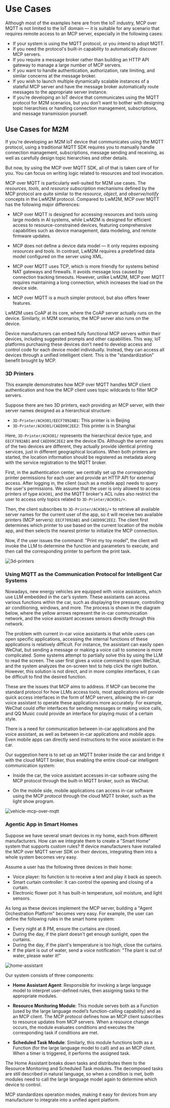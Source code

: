 # Use Cases

Although most of the examples here are from the IoT industry, MCP over MQTT is not limited to the IoT domain — it is suitable for any scenario that requires remote access to an MCP server, especially in the following cases:

- If your system is using the MQTT protocol, or you intend to adopt MQTT.
- If you need the protocol's built-in capability to automatically discover MCP servers.
- If you require a message broker rather than building an HTTP API gateway to manage a large number of MCP servers.
- If you want to handle authentication, authorization, rate limiting, and similar concerns at the message broker.
- If you wish to launch multiple dynamically scalable instances of a stateful MCP server and have the message broker automatically route messages to the appropriate server instance.
- If you’re developing an IoT device that communicates using the MQTT protocol for M2M scenarios, but you don’t want to bother with designing topic hierarchies or handling connection management, subscriptions, and message transmission yourself.

## Use Cases for M2M

If you're developing an M2M IoT device that communicates using the MQTT protocol, using a traditional MQTT SDK requires you to manually handle connection management, subscriptions, message sending and receiving, as well as carefully design topic hierarchies and other details.

But now, by using the MCP over MQTT SDK, all of that is taken care of for you. You can focus on writing logic related to resources and tool invocation.

MCP over MQTT is particularly well-suited for M2M use cases. The *resources*, *tools*, and *resource subscription* mechanisms defined by the MCP protocol are quite similar to the *resource*, *object*, and *observe/notify* concepts in the LwM2M protocol. Compared to LwM2M, MCP over MQTT has the following major differences:

- MCP over MQTT is designed for accessing resources and tools using large models in AI systems, while LwM2M is designed for efficient access to resource-constrained devices, featuring comprehensive capabilities such as device management, data modeling, and remote firmware updates.

- MCP does not define a device data model — it only requires exposing *resources* and *tools*. In contrast, LwM2M requires a predefined data model configured on the server using XML.

- MCP over MQTT uses TCP, which is more friendly for systems behind NAT gateways and firewalls. It avoids message loss caused by connection tracking timeouts. However, unlike LwM2M, MCP over MQTT requires maintaining a long connection, which increases the load on the device side.

- MCP over MQTT is a much simpler protocol, but also offers fewer features.

LwM2M uses CoAP at its core, where the CoAP server actually runs on the device. Similarly, in M2M scenarios, the MCP server also runs on the device.

Device manufacturers can embed fully functional MCP servers within their devices, including suggested prompts and other capabilities. This way, IoT platforms purchasing these devices don’t need to develop access and control code for each device model individually. Instead, they can access all devices through a unified intelligent client. This is the "standardization" benefit brought by MCP.

### 3D Printers

This example demonstrates how MCP over MQTT handles MCP client authentication and how the MCP client uses topic wildcards to filter MCP servers.

Suppose there are two 3D printers, each providing an MCP server, with their server names designed as a hierarchical structure:

- `3D-Printer/ACH301/EECF7892AB1`: This printer is in Beijing  
- `3D-Printer/ACH301/CAED99C2EE2`: This printer is in Shanghai

Here, `3D-Printer/ACH301/` represents the hierarchical device type, and `EECF7892AB1` and `CAED99C2EE2` are the device IDs. Although the server names of the two devices are different, they actually provide identical printing services, just in different geographical locations. When both printers are started, the location information should be registered as metadata along with the service registration to the MQTT broker.

First, in the authentication center, we centrally set up the corresponding printer permissions for each user and provide an HTTP API for external access. After logging in, the client (such as a mobile app) needs to query the user's permissions. We assume that the user is only allowed to access printers of type `ACH301`, and the MQTT broker's ACL rules also restrict the user to access only topics related to `3D-Printer/ACH301/+`.

Then, the client subscribes to `3D-Printer/ACH301/+` to retrieve all available server names for the current user of the app, so it will receive two available printers (MCP servers): `EECF7892AB1` and `CAED99C2EE2`. The client first determines which printer to use based on the current location of the mobile app, and then selects the nearest printer to initialize the MCP connection.

Now, if the user issues the command: "Print my toy model", the client will invoke the LLM to determine the function and parameters to execute, and then call the corresponding printer to perform the print task.

![3d-printers](./assets/3d-printers.png)

### Using MQTT as the Communication Protocol for Intelligent Car Systems

Nowadays, new energy vehicles are equipped with voice assistants, which use LLM embedded in the car’s system. These assistants can access various functions within the car, such as displaying tire pressure, controlling air conditioning, windows, and more. The process is shown in the diagram below, where the yellow arrows represent the in-car communication network, and the voice assistant accesses sensors directly through this network.

The problem with current in-car voice assistants is that while users can open specific applications, accessing the internal functions of these applications is relatively difficult. For instance, the assistant can easily open WeChat, but sending a message or making a voice call to someone is more complicated. Some systems attempt to partially solve this by using the LLM to read the screen. The user first gives a voice command to open WeChat, and the system analyzes the on-screen text to help click the right button. However, this solution is not direct, and in more complex interfaces, it can be difficult to find the desired function.

These are the issues that MCP aims to address. If MCP can become the standard protocol for how LLMs access tools, most applications will provide quick access interfaces in the form of MCP servers, allowing the in-car voice assistant to operate these applications more accurately. For example, WeChat could offer interfaces for sending messages or making voice calls, and QQ Music could provide an interface for playing music of a certain style.

There is a need for communication between in-car applications and the voice assistant, as well as between in-car applications and mobile apps. Even mobile apps can directly send instructions to the voice assistant in the car.

Our suggestion here is to set up an MQTT broker inside the car and bridge it with the cloud MQTT broker, thus enabling the entire cloud-car intelligent communication system:

- Inside the car, the voice assistant accesses in-car software using the MCP protocol through the built-in MQTT broker, such as WeChat.

- On the mobile side, mobile applications can access in-car software using the MCP protocol through the cloud MQTT broker, such as the light show program.

![vehicle-mcp-over-mqtt](./assets/vehicle-mcp-over-mqtt.png)

### Agentic App in Smart Homes

Suppose we have several smart devices in my home, each from different manufacturers. How can we integrate them to create a "Smart Home" system that supports custom rules? If device manufacturers have installed the MCP over MQTT server SDK on their devices, integrating them into a whole system becomes very easy.

Assume a user has the following three devices in their home:

- Voice player: Its function is to receive a text and play it back as speech.
- Smart curtain controller: It can control the opening and closing of a curtain.
- Electronic flower pot: It has built-in temperature, soil moisture, and light sensors.

As long as these devices implement the MCP server, building a "Agent Orchestration Platform" becomes very easy. For example, the user can define the following rules in the smart home system:

- Every night at 8 PM, ensure the curtains are closed.
- During the day, if the plant doesn't get enough sunlight, open the curtains.
- During the day, if the plant's temperature is too high, close the curtains.
- If the plant is out of water, send a voice notification: "The plant is out of water, please water it!"

![home-assistant](./assets/home-assistant.png)

Our system consists of three components:

- **Home Assistant Agent**: Responsible for invoking a large language model to interpret user-defined rules, then assigning tasks to the appropriate modules.

- **Resource Monitoring Module**: This module serves both as a Function (used by the large language model’s function-calling capability) and as an MCP client. The MCP protocol defines how an MCP client subscribes to resource updates from MCP servers. When a resource change occurs, the module evaluates conditions and executes the corresponding task if conditions are met.

- **Scheduled Task Module**: Similarly, this module functions both as a Function (for the large language model to call) and as an MCP client. When a timer is triggered, it performs the assigned task.

The Home Assistant breaks down tasks and distributes them to the Resource Monitoring and Scheduled Task modules. The decomposed tasks are still described in natural language, so when a condition is met, both modules need to call the large language model again to determine which device to control.

MCP standardizes operation modes, making it easy for devices from any manufacturer to integrate into a unified agent platform.
